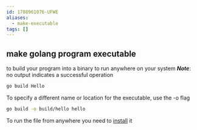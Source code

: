 ```yaml
---
id: 1708961076-UFWE
aliases:
  - make-executable
tags: []
---
```


## make golang program executable

to build your program into a binary to run anywhere on your system 
***Note***: no output indicates a successful operation
```bash
go build Hello
```
To specify a different name or location for the executable, use the -o flag
```bash
go build -o build/hello hello
```
To run the file from anywhere you need to [install](install%20an%20executable.md) it


